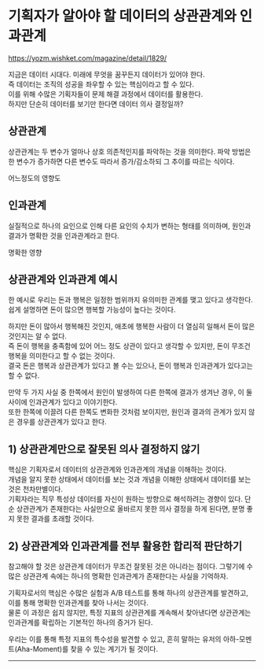 
# 기획자가 알아야 할 데이터의 상관관계와 인과관계

https://yozm.wishket.com/magazine/detail/1829/  

지금은 데이터 시대다. 미래에 무엇을 꿈꾸든지 데이터가 있어야 한다.  
즉 데이터는 조직의 성공을 좌우할 수 있는 핵심이라고 할 수 있다.  
이를 위해 수많은 기획자들이 문제 해결 과정에서 데이터를 활용한다.  
하지만 단순히 데이터를 보기만 한다면 데이터 의사 결정일까?  

## 상관관계

상관관계는 두 변수가 얼마나 상호 의존적인지를 파악하는 것을 의미한다. 파악 방법은 한 변수가 증가하면 다른 변수도 따라서 증가/감소하되 그 추이를 따르는 식이다.    

어느정도의 영향도

## 인과관계  

실질적으로 하나의 요인으로 인해 다른 요인의 수치가 변하는 형태를 의미하며, 원인과 결과가 명확한 것을 인과관계라고 한다.  

명확한 영향

## 상관관계와 인과관계 예시

한 예시로 우리는 돈과 행복은 일정한 범위까지 유의미한 관계를 맺고 있다고 생각한다. 쉽게 설명하면 돈이 많으면 행복할 가능성이 높다는 것이다.  

하지만 돈이 많아서 행복해진 것인지, 애초에 행복한 사람이 더 열심히 일해서 돈이 많은 것인지는 알 수 없다.  
즉 돈이 행복을 충족함에 있어 어느 정도 상관이 있다고 생각할 수 있지만, 돈이 무조건 행복을 의미한다고 할 수 없는 것이다.  
결국 돈은 행복과 상관관계가 있다고 볼 수는 있으나, 돈이 행복과 인과관계가 있다고는 할 수 없다.   

만약 두 가지 사실 중 한쪽에서 원인이 발생하여 다른 한쪽에 결과가 생겨난 경우, 이 둘 사이에 인과관계가 있다고 이야기한다.  
또한 한쪽에 이끌려 다른 한쪽도 변화한 것처럼 보이지만, 원인과 결과의 관계가 있지 않은 경우를 상관관계가 있다고 한다.   

## 1) 상관관계만으로 잘못된 의사 결정하지 않기

핵심은 기획자로서 데이터의 상관관계와 인과관계의 개념을 이해하는 것이다.  
개념을 알지 못한 상태에서 데이터를 보는 것과 개념을 이해한 상태에서 데이터를 보는 것은 천차만별이다.  
기획자라는 직무 특성상 데이터를 자신이 원하는 방향으로 해석하려는 경향이 있다. 단순 상관관계가 존재한다는 사실만으로 올바르지 못한 의사 결정을 하게 된다면, 분명 좋지 못한 결과를 초래할 것이다.  

## 2) 상관관계와 인과관계를 전부 활용한 합리적 판단하기

참고해야 할 것은 상관관계 데이터가 무조건 잘못된 것은 아니라는 점이다. 그렇기에 수많은 상관관계 속에는 하나의 명확한 인과관계가 존재한다는 사실을 기억하자.   

기획자로서의 핵심은 수많은 실험과 A/B 테스트를 통해 하나의 상관관계를 발견하고, 이를 통해 명확한 인과관계를 찾아 나서는 것이다.  
물론 이 과정은 쉽지 않지만, 특정 지표의 상관관계를 계속해서 찾아낸다면 상관관계는 인과관계를 확립하는 기본적인 하나의 증거가 된다.  

우리는 이를 통해 특정 지표의 특수성을 발견할 수 있고, 흔히 말하는 유저의 아하-모멘트(Aha-Moment)를 찾을 수 있는 계기가 될 것이다.  

-----
